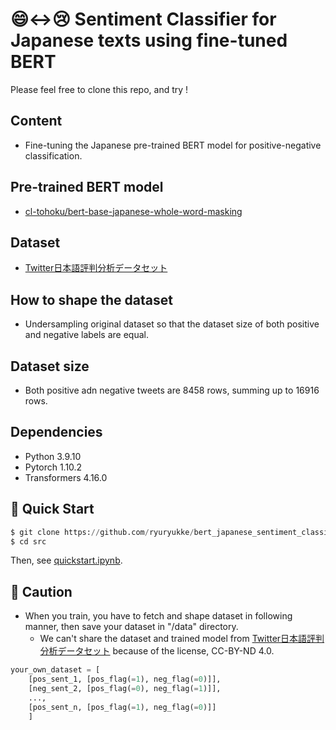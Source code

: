 # 😄<->😢 Sentiment Classifier for Japanese texts using fine-tuned BERT

Please feel free to clone this repo, and try ! 

## Content
- Fine-tuning the Japanese pre-trained BERT model for positive-negative classification.
## Pre-trained BERT model
- [cl-tohoku/bert-base-japanese-whole-word-masking](https://huggingface.co/cl-tohoku/bert-base-japanese-whole-word-masking)
## Dataset
- [Twitter日本語評判分析データセット](https://www.db.info.gifu-u.ac.jp/sentiment_analysis/)
## How to shape the dataset
- Undersampling original dataset so that the dataset size of both positive and negative labels are equal.
## Dataset size
- Both positive adn negative tweets are 8458 rows, summing up to 16916 rows.
## Dependencies
- Python 3.9.10
- Pytorch 1.10.2
- Transformers 4.16.0
## 🚀 Quick Start

 ```python
 $ git clone https://github.com/ryuryukke/bert_japanese_sentiment_classifier.git
 $ cd src
 ```
 Then, see [quickstart.ipynb](https://github.com/ryuryukke/bert_japanese_sentiment_classifier/blob/master/src/quickstart.ipynb).

## 🚨 Caution
- When you train, you have to fetch and shape dataset in following manner, then save your dataset in "/data" directory.
    - We can't share the dataset and trained model from [Twitter日本語評判分析データセット](https://www.db.info.gifu-u.ac.jp/sentiment_analysis/) because of the license, CC-BY-ND 4.0.

```python
your_own_dataset = [
    [pos_sent_1, [pos_flag(=1), neg_flag(=0)]],
    [neg_sent_2, [pos_flag(=0), neg_flag(=1)]],
    ...,
    [pos_sent_n, [pos_flag(=1), neg_flag(=0)]]
    ]
```



